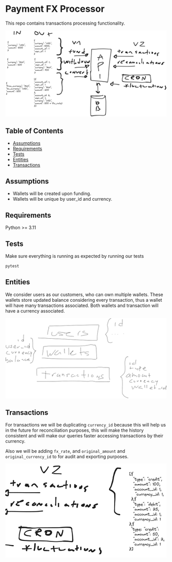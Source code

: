 # Payment FX Processor

This repo contains transactions processing functionality.

![Architecture](architecture.png)

## Table of Contents
- [Assumptions](#assumptions)
- [Requirements](#requirements)
- [Tests](#tests)
- [Entities](#entities)
- [Transactions](#transactions)

## Assumptions

- Wallets will be created upon funding.
- Wallets will be unique by user_id and currency.

## Requirements

Python >= 3.11

## Tests

Make sure everything is running as expected by running our tests

```sh
pytest
```

## Entities

We consider users as our customers, who can own multiple wallets. These wallets store updated balance considering every transaction, thus a wallet will have many transactions associated. Both wallets and transaction will have a currency associated.

![Entities](entities.png)


## Transactions

For transactions we will be duplicating `currency_id` because this will help us in the future for reconciliation purposes, this will make the history consistent and will make our queries faster accessing transactions by their currency.

Also we will be adding `fx_rate`, and `original_amount` and `original_currency_id` to for audit and exporting purposes.

![Transactions](transactions.png)

